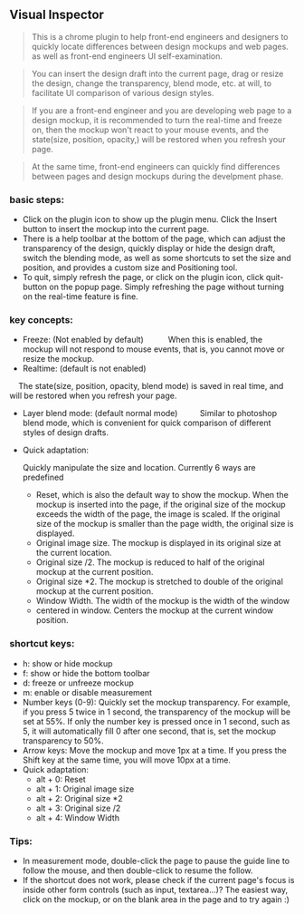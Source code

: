 ## Visual Inspector
> This is a chrome plugin to help front-end engineers and designers to quickly locate differences between design mockups and web pages. as well as front-end engineers UI self-examination.

> You can insert the design draft into the current page, drag or resize the design, change the transparency, blend mode, etc. at will, to facilitate UI comparison of various design styles. 

> If you are a front-end engineer and you are developing web page to a design mockup, it is recommended to turn the real-time and freeze on, then the mockup won't react to your mouse events,  and the state(size, position, opacity,) will be restored when you refresh your page.

> At the same time, front-end engineers can quickly find differences between pages and design mockups during the develpment phase. 

### basic steps:
- Click on the plugin icon to show up the plugin menu. Click the Insert button to insert the mockup into the current page. 
- There is a help toolbar at the bottom of the page, which can adjust the transparency of the design, quickly display or hide the design draft, switch the blending mode, as well as some shortcuts to set the size and position, and provides a custom size and Positioning tool.
- To quit, simply refresh the page, or click on the plugin icon, click quit-button on the popup page. Simply refreshing the page without turning on the real-time feature is fine.

### key concepts:

- Freeze: (Not enabled by default)
    
     When this is enabled, the mockup will not respond to mouse events, that is, you cannot move or resize the mockup.
    
- Realtime: (default is not enabled)

    The state(size, position, opacity, blend mode) is saved in real time, and will be restored when you refresh your page.

- Layer blend mode: (default normal mode)
    
    Similar to photoshop blend mode, which is convenient for quick comparison of different styles of design drafts.

- Quick adaptation:

	Quickly manipulate the size and location. Currently 6 ways are predefined

	- Reset, which is also the default way to show the mockup. When the mockup is inserted into the page, if the original size of the mockup exceeds the width of the page, the image is scaled. If the original size of the mockup is smaller than the page width, the original size is displayed.
	- Original image size. The mockup is displayed in its original size at the current location.
	- Original size /2. The mockup is reduced to half of the original mockup at the current position.
	- Original size *2. The mockup is stretched to double of the original mockup at the current position.
	- Window Width. The width of the mockup is the width of the window
	- centered in window. Centers the mockup at the current window position.

###  shortcut keys:

- h: show or hide mockup
- f: show or hide the bottom toolbar
- d: freeze or unfreeze mockup
- m: enable or disable measurement
- Number keys (0-9): Quickly set the mockup transparency. For example, if you press 5 twice in 1 second, the transparency of the mockup will be set at 55%. If only the number key is pressed once in 1 second, such as 5, it will automatically fill 0 after one second, that is, set the mockup transparency to 50%.
- Arrow keys: Move the mockup and move 1px at a time. If you press the Shift key at the same time, you will move 10px at a time.
- Quick adaptation:
	- alt + 0: Reset
	- alt + 1: Original image size
	- alt + 2: Original size *2
	- alt + 3: Original size /2
	- alt + 4: Window Width

### Tips:
- In measurement mode, double-click the page to pause the guide line to follow the mouse, and then double-click to resume the follow.
- If the shortcut does not work, please check if the current page's focus is inside other form controls (such as input, textarea...)? The easiest way, click on the mockup, or on the blank area in the page and to try again :)